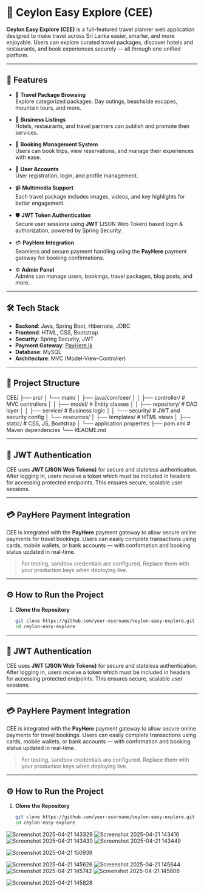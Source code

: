 # 🌴 Ceylon Easy Explore (CEE)

**Ceylon Easy Explore (CEE)** is a full-featured travel planner web application designed to make travel across Sri Lanka easier, smarter, and more enjoyable. Users can explore curated travel packages, discover hotels and restaurants, and book experiences securely — all through one unified platform.

---

## 🚀 Features

- 🧳 **Travel Package Browsing**  
  Explore categorized packages: Day outings, beachside escapes, mountain tours, and more.

- 🏨 **Business Listings**  
  Hotels, restaurants, and travel partners can publish and promote their services.

- 📅 **Booking Management System**  
  Users can book trips, view reservations, and manage their experiences with ease.

- 👤 **User Accounts**  
  User registration, login, and profile management.

- 📹 **Multimedia Support**  
  Each travel package includes images, videos, and key highlights for better engagement.

- 🛡️ **JWT Token Authentication**  
  Secure user sessions using **JWT** (JSON Web Token) based login & authorization, powered by Spring Security.

- 💳 **PayHere Integration**  
  Seamless and secure payment handling using the **PayHere** payment gateway for booking confirmations.

- ⚙️ **Admin Panel**  
  Admins can manage users, bookings, travel packages, blog posts, and more.

---

## 🛠️ Tech Stack

- **Backend**: Java, Spring Boot, Hibernate, JDBC
- **Frontend**: HTML, CSS, Bootstrap
- **Security**: Spring Security, JWT
- **Payment Gateway**: [PayHere.lk](https://www.payhere.lk)
- **Database**: MySQL
- **Architecture**: MVC (Model-View-Controller)

---

## 📂 Project Structure

CEE/ ├── src/ │ └── main/ │ ├── java/com/cee/ │ │ ├── controller/ # MVC controllers │ │ ├── model/ # Entity classes │ │ ├── repository/ # DAO layer │ │ ├── service/ # Business logic │ │ └── security/ # JWT and security config │ └── resources/ │ ├── templates/ # HTML views │ ├── static/ # CSS, JS, Bootstrap │ └── application.properties ├── pom.xml # Maven dependencies └── README.md

---

## 🔐 JWT Authentication

CEE uses **JWT (JSON Web Tokens)** for secure and stateless authentication. After logging in, users receive a token which must be included in headers for accessing protected endpoints. This ensures secure, scalable user sessions.

---

## 💳 PayHere Payment Integration

CEE is integrated with the **PayHere** payment gateway to allow secure online payments for travel bookings. Users can easily complete transactions using cards, mobile wallets, or bank accounts — with confirmation and booking status updated in real-time.

> For testing, sandbox credentials are configured. Replace them with your production keys when deploying live.

---

## ⚙️ How to Run the Project

1. **Clone the Repository**
   ```bash
   git clone https://github.com/your-username/ceylon-easy-explore.git
   cd ceylon-easy-explore

---

## 🔐 JWT Authentication

CEE uses **JWT (JSON Web Tokens)** for secure and stateless authentication. After logging in, users receive a token which must be included in headers for accessing protected endpoints. This ensures secure, scalable user sessions.

---

## 💳 PayHere Payment Integration

CEE is integrated with the **PayHere** payment gateway to allow secure online payments for travel bookings. Users can easily complete transactions using cards, mobile wallets, or bank accounts — with confirmation and booking status updated in real-time.

> For testing, sandbox credentials are configured. Replace them with your production keys when deploying live.

---

## ⚙️ How to Run the Project

1. **Clone the Repository**
   ```bash
   git clone https://github.com/your-username/ceylon-easy-explore.git
   cd ceylon-easy-explore


![Screenshot 2025-04-21 143329](https://github.com/user-attachments/assets/ae038692-9759-48fa-b4d7-76b45baabb5c)
![Screenshot 2025-04-21 143416](https://github.com/user-attachments/assets/cc3176c1-d394-42b2-bfd4-0928305eecc3)
![Screenshot 2025-04-21 143430](https://github.com/user-attachments/assets/8895bc75-d7f1-4e49-b832-6113798082ad)
![Screenshot 2025-04-21 143449](https://github.com/user-attachments/assets/1f89f39d-7def-4667-b97a-a3bc2d2a53a1)

![Screenshot 2025-04-21 150939](https://github.com/user-attachments/assets/45fd83cf-c309-4d33-876d-091b9bdaf27e)

![Screenshot 2025-04-21 145626](https://github.com/user-attachments/assets/49c08e3b-2883-4760-a7c2-562d2a2c2352)
![Screenshot 2025-04-21 145644](https://github.com/user-attachments/assets/4d1af20e-9f97-42d6-9569-ff8691b2c024)
![Screenshot 2025-04-21 145742](https://github.com/user-attachments/assets/c7a21c70-dfb0-406c-a9f1-f914def6ef72)
![Screenshot 2025-04-21 145806](https://github.com/user-attachments/assets/87a4630e-d362-48fc-a037-8ead893d6596)

![Screenshot 2025-04-21 145828](https://github.com/user-attachments/assets/07e8226f-863f-4e47-bb80-16ee932d1923)
